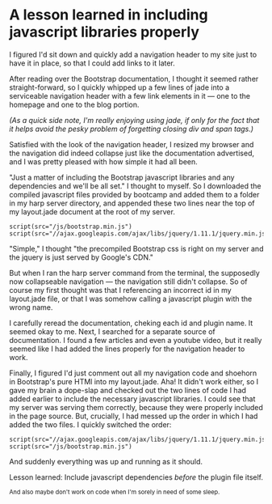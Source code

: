 # A lesson learned in including javascript libraries properly

I figured I'd sit down and quickly add a navigation header to my site just to have it in place, so that I could add links to it later.

After reading over the Bootstrap documentation, I thought it seemed rather straight-forward, so I quickly whipped up a few lines of jade into a serviceable navigation header with a few link elements in it — one to the homepage and one to the blog portion.

_(As a quick side note, I'm really enjoying using jade, if only for the fact that it helps avoid the pesky problem of forgetting closing div and span tags.)_

Satisfied with the look of the navigation header, I resized my browser and the navigation did indeed collapse just like the documentation advertised, and I was pretty pleased with how simple it had all been.

"Just a matter of including the Bootstrap javascript libraries and any dependencies and we'll be all set." I thought to myself. So I downloaded the compiled javascript files provided by bootcamp and added them to a folder in my harp server directory, and appended these two lines near the top of my layout.jade document at the root of my server.

    script(src="/js/bootstrap.min.js")
    script(src="//ajax.googleapis.com/ajax/libs/jquery/1.11.1/jquery.min.js")

"Simple," I thought "the precompiled Bootstrap css is right on my server and the jquery is just served by Google's CDN."

But when I ran the harp server command from the terminal, the supposedly now collapseable navigation — the navigation still didn't collapse. So of course my first thought was that I referencing an incorrect id in my layout.jade file, or that I was somehow calling a javascript plugin with the wrong name.

I carefully reread the documentation, cheking each id and plugin name. It seemed okay to me. Next, I searched for a separate source of documentation. I found a few articles and even a youtube video, but it really seemed like I had added the lines properly for the navigation header to work.

Finally, I figured I'd just comment out all my navigation code and shoehorn in Bootstrap's pure HTMl into my layout.jade. Aha! It didn't work either, so I gave my brain a dope-slap and checked out the two lines of code I had added earlier to include the necessary javascript libraries. I could see that my server was serving them correctly, because they were properly included in the page source. But, crucially, I had messed up the order in which I had added the two files. I quickly switched the order:

    script(src="//ajax.googleapis.com/ajax/libs/jquery/1.11.1/jquery.min.js")
    script(src="/js/bootstrap.min.js")

And suddenly everything was up and running as it should.

Lesson learned: Include javascript dependencies *before* the plugin file itself.

<small> And also maybe don't work on code when I'm sorely in need of some sleep. </small>
